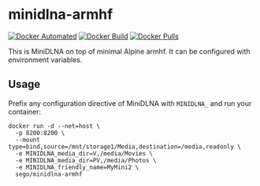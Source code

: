 # minidlna-armhf
[![Docker Automated](https://img.shields.io/docker/automated/sego/minidlna-armhf.svg?style=plastic)](https://hub.docker.com/r/sego/minidlna-armhf)
[![Docker Build](https://img.shields.io/docker/build/sego/minidlna-armhf.svg?style=plastic)](https://hub.docker.com/r/sego/minidlna-armhf)
[![Docker Pulls](https://img.shields.io/docker/pulls/sego/minidlna-armhf.svg?style=plastic)](https://hub.docker.com/r/sego/minidlna-armhf)


This is MiniDLNA on top of minimal Alpine armhf.
It can be configured with environment variables.

## Usage

Prefix any configuration directive of MiniDLNA with `MINIDLNA_`
and run your container:

```
docker run -d --net=host \
  -p 8200:8200 \
  --mount type=bind,source=/mnt/storage1/Media,destination=/media,readonly \
  -e MINIDLNA_media_dir=V,/media/Movies \
  -e MINIDLNA_media_dir=PV,/media/Photos \
  -e MINIDLNA_friendly_name=MyMini2 \
  sego/minidlna-armhf
```

